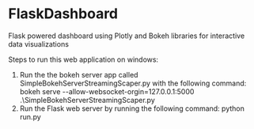 # FlaskDashboard
Flask powered dashboard using Plotly and Bokeh libraries for interactive data visualizations

Steps to run this web application on windows:

1. Run the the bokeh server app called SimpleBokehServerStreamingScaper.py with the following command: bokeh serve --allow-websocket-orgin=127.0.0.1:5000 .\SimpleBokehServerStreamingScaper.py
2. Run the Flask web server by running the following command: python run.py
